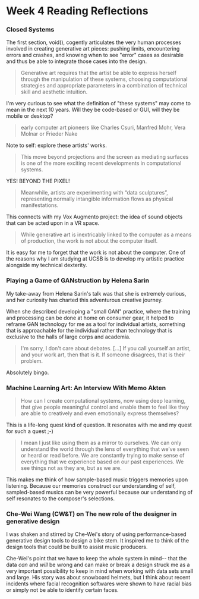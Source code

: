 # Week 4 Reading Reflections

### Closed Systems

The first section, void(), cogently articulates the very human processes involved in creating generative art pieces: pushing limits, encountering errors and crashes, and knowing when to see "error" cases as desirable and thus be able to integrate those cases into the design.

> Generative art requires that the artist
be able to express herself through the manipulation of these systems, choosing computational strategies
and appropriate parameters in a combination of technical skill and aesthetic intuition.

I'm very curious to see what the definition of "these systems" may come to mean in the next 10 years. Will they be code-based or GUI, will they be mobile or desktop?

> early computer art pioneers like Charles Csuri, Manfred Mohr, Vera
Molnar or Frieder Nake

Note to self: explore these artists' works.

> This move beyond projections and the screen as mediating surfaces is one of the more exciting recent
developments in computational systems.

YES! BEYOND THE PIXEL!

> Meanwhile, artists are experimenting with “data sculptures”, representing normally intangible information flows as physical manifestations.

This connects with my Vox Augmento project: the idea of sound objects that can be acted upon in a VR space.

> While generative art is inextricably linked to the computer as a means of production, the work is not
about the computer itself.

It is easy for me to forget that the work is not about the computer. One of the reasons why I am studying at UCSB is to develop my artistic practice alongside my technical dexterity.

### Playing a Game of GANstruction by Helena Sarin

My take-away from Helena Sarin's talk was that she is extremely curious, and her curiosity has charted this adventurous creative journey.

When she described developing a "small GAN" practice, where the training and processing can be done at home on consumer gear, it helped to reframe GAN technology for me as a tool for individual artists, something that is approachable for the individual rather than technology that is exclusive to the halls of large corps and academia.

> I'm sorry, I don't care about debates. [...] If you call yourself an artist, and your work art, then that is it. If someone disagrees, that is their problem.

Absolutely bingo.


### Machine Learning Art: An Interview With Memo Akten

> How can I create computational systems, now using deep learning, that give people meaningful control and enable them to feel like they are able to creatively and even emotionally express themselves?

This is a life-long quest kind of question. It resonates with me and my quest for such a quest ;-)

>  I mean I just like using them as a mirror to ourselves. We can only understand the world through the lens of everything that we’ve seen or heard or read before. We are constantly trying to make sense of everything that we experience based on our past experiences. We see things not as they are, but as we are.

This makes me think of how sample-based music triggers memories upon listening. Because our memories construct our understanding of self, sampled-based musics can be very powerful because our understanding of self resonates to the composer's selections.



### Che-Wei Wang (CW&T) on The new role of the designer in generative design

I was shaken and stirred by Che-Wei's story of using performance-based generative design tools to design a bike stem. It inspired me to think of the design tools that could be built to assist music producers.

Che-Wei's point that we have to keep the whole system in mind-- that the data _can_ and _will_ be wrong and can make or break a design struck me as a very important possibility to keep in mind when working with data sets small and large. His story was about snowboard helmets, but I think about recent incidents where facial recognition softwares were shown to have racial bias or simply not be able to identify certain faces.
